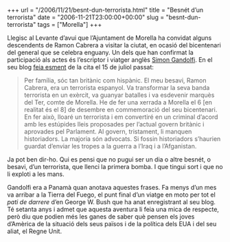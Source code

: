 +++
url = "/2006/11/21/besnt-dun-terrorista.html"
title = "Besnét d’un terrorista"
date = "2006-11-21T23:00:00+00:00"
slug = "besnt-dun-terrorista"
tags = ["Morella"]
+++

Llegisc al Levante d’avui que l’Ajuntament de Morella ha convidat alguns descendents de Ramon Cabrera a visitar la ciutat, en ocasió del bicentenari del general que se celebra enguany. Un dels que han confirmat la participació als actes és l’escriptor i viatger anglès [Simon Gandolfi](https://en.wikipedia.org/wiki/Simon_Gandolfi). En el seu blog [feia esment](http://simongandolfi.blogspot.com/2006_07_09_archive.html#115301195153959632) de la cita el 15 de juliol passat:

> Per família, sóc tan britànic com hispànic. El meu besavi, Ramon Cabrera, era un terrorista espanyol. Va transformar la seva banda terrorista en un exèrcit, va guanyar batalles i va esdevenir marquès del Ter, comte de Morella. He de fer una xerrada a Morella el 6 \[en realitat és el 8] de desembre en commemoració del seu bicentenari. En fer això, lloaré un terrorista i em convertiré en un criminal d’acord amb les estúpides lleis proposades per l’actual govern britànic i aprovades pel Parlament. Al govern, tristament, li manquen historiadors. La majoria són advocats. Si fossin historiadors s’haurien guardat d’enviar les tropes a la guerra a l’Iraq i a l’Afganistan.

Ja pot ben dir-ho. Qui es pensi que no pugui ser un dia o altre besnét, o besavi, d’un terrorista, que llenci la primera bomba. I que tingui sort i que no li exploti a les mans.

Gandolfi era a Panamà quan anotava aquestes frases. Fa menys d’un mes va arribar a la Tierra del Fuego, el punt final d’un viatge en moto per tot el *pati de darrere* d’en George W. Bush que ha anat enregistrant al seu blog. Té setanta anys i admet que aquesta aventura li feia una mica de respecte, però diu que podien més les ganes de saber què pensen els joves d’Amèrica de la situació dels seus països i de la política dels EUA i del seu aliat, el Regne Unit.
